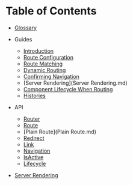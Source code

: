 # Table of Contents

- [Glossary](Glossary.md)

- Guides
  - [Introduction](Introduction.md)
  - [Route Configuration](RouteConfiguration.md)
  - [Route Matching](RouteMatching.md)
  - [Dynamic Routing](DynamicRouting.md)
  - [Confirming Navigation](ConfirmingNavigation.md)
  - [Server Rendering](Server Rendering.md)
  - [Component Lifecycle When Routing](ComponentLifecycleWhenRouting.md)
  - [Histories](Histories.md)

- API
  - [Router](Router.md)
  - [Route](Route.md)
  - [Plain Route](Plain Route.md)
  - [Redirect](Redirect.md)
  - [Link](Link.md)
  - [Navigation](Navigation.md)
  - [IsActive](IsActive.md)
  - [Lifecycle](Lifecycle.md)

- [Server Rendering](ServerRendering.md)

